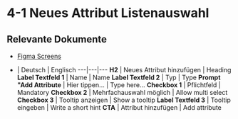 # 4-1 Neues Attribut Listenauswahl
## Relevante Dokumente

* [Figma Screens](https://www.figma.com/file/ObpEGoczbPSUsnoH7aPFLbdy/Workflow-Generator-Screens?node-id=168%3A20)

- | Deutsch | Englisch
---|---|---
**H2** | Neues Attribut hinzufügen | Heading
**Label Textfeld 1** | Name | Name
**Label Textfeld 2** | Typ | Type
**Prompt "Add Attribute** | Hier tippen... | Type here...
**Checkbox 1** | Pflichtfeld | Mandatory
**Checkbox 2** | Mehrfachauswahl möglich | Allow multi select
**Checkbox 3** | Tooltip anzeigen | Show a tooltip
**Label Textfeld 3** | Tooltip eingeben | Write a short hint
**CTA** | Attribut hinzufügen | Add attribute
